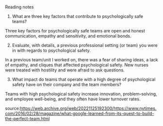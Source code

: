 Reading notes 

1) What are three key factors that contribute to psychologically safe teams?

Three key factors for psychologically safe teams are open and honest communication, empathy and sensitivity, and emotional bonds.

2) Evaluate, with details, a previous professional setting (or team) you were in with regards to psychological safety.

In a previous team/unit I worked on, there was a fear of sharing ideas, a lack of empathy, and cliques that affected psychological safety.  New nurses were treated with hostility and were afraid to ask questions.

3) What impact do teams that operate with a high degree of psychological safety have on their company and the team members?

Teams with high psychological safety increase innovation, problem-solving, and employee well-being, and they often have lower turnover rates.

source:https://web.archive.org/web/20221125192300/https://www.nytimes.com/2016/02/28/magazine/what-google-learned-from-its-quest-to-build-the-perfect-team.html